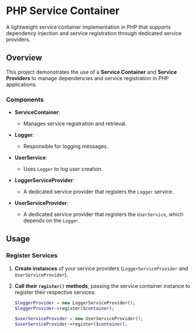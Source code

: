 # PHP Service Container

A lightweight service container implementation in PHP that supports dependency injection and service registration through dedicated service providers.

## Overview

This project demonstrates the use of a **Service Container** and **Service Providers** to manage dependencies and service registration in PHP applications. 

### Components

- **ServiceContainer**: 
  - Manages service registration and retrieval.
  
- **Logger**: 
  - Responsible for logging messages.

- **UserService**: 
  - Uses `Logger` to log user creation.

- **LoggerServiceProvider**: 
  - A dedicated service provider that registers the `Logger` service.

- **UserServiceProvider**: 
  - A dedicated service provider that registers the `UserService`, which depends on the `Logger`.

## Usage

### Register Services

1. **Create instances** of your service providers (`LoggerServiceProvider` and `UserServiceProvider`).

2. **Call their `register()` methods**, passing the service container instance to register their respective services:

   ```php
   $loggerProvider = new LoggerServiceProvider();
   $loggerProvider->register($container);

   $userServiceProvider = new UserServiceProvider();
   $userServiceProvider->register($container);
